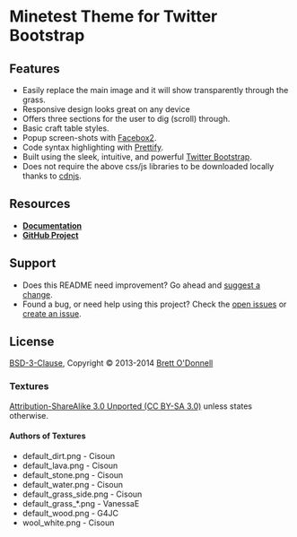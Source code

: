 # Minetest Theme for Twitter Bootstrap


## Features

- Easily replace the main image and it will show transparently through the grass.
- Responsive design looks great on any device
- Offers three sections for the user to dig (scroll) through.
- Basic craft table styles.
- Popup screen-shots with [Facebox2](http://fancyapps.com/fancybox/).
- Code syntax highlighting with [Prettify](https://code.google.com/p/google-code-prettify/).
- Built using the sleek, intuitive, and powerful [Twitter Bootstrap](http://getbootstrap.com).
- Does not require the above css/js libraries to be downloaded locally thanks to [cdnjs](http://cdnjs.cloudflare.com/).


## Resources

- **[Documentation](http://cornernote.github.io/minetest-bootstrap-theme)**
- **[GitHub Project](https://github.com/cornernote/minetest-bootstrap-theme)**


## Support

- Does this README need improvement?  Go ahead and [suggest a change](https://github.com/cornernote/minetest-bootstrap-theme/edit/master/README.md).
- Found a bug, or need help using this project?  Check the [open issues](https://github.com/cornernote/minetest-bootstrap-theme/issues) or [create an issue](https://github.com/cornernote/minetest-bootstrap-theme/issues/new).


## License

[BSD-3-Clause](https://raw.github.com/cornernote/minetest-bootstrap-theme/master/LICENSE), Copyright © 2013-2014 [Brett O'Donnell](http://cornernote.github.io/)


### Textures

[Attribution-ShareAlike 3.0 Unported (CC BY-SA 3.0)](http://creativecommons.org/licenses/by-sa/3.0/) unless states otherwise.


#### Authors of Textures

- default_dirt.png - Cisoun
- default_lava.png - Cisoun
- default_stone.png - Cisoun
- default_water.png - Cisoun
- default_grass_side.png - Cisoun
- default_grass_*.png - VanessaE
- default_wood.png - G4JC
- wool_white.png - Cisoun
